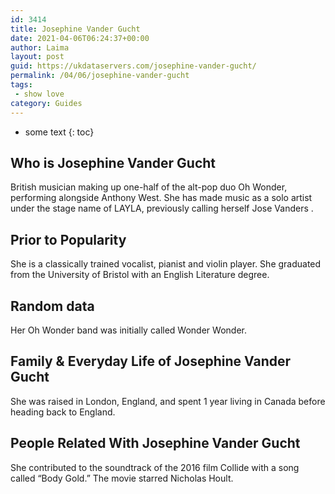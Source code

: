 ```yaml
---
id: 3414
title: Josephine Vander Gucht
date: 2021-04-06T06:24:37+00:00
author: Laima
layout: post
guid: https://ukdataservers.com/josephine-vander-gucht/
permalink: /04/06/josephine-vander-gucht
tags:
 - show love
category: Guides
---
```


* some text
{: toc}


## Who is Josephine Vander Gucht
                  
                  
                  
British musician making up one-half of the alt-pop duo Oh Wonder, performing alongside Anthony West. She has made music as a solo artist under the stage name of LAYLA, previously calling herself Jose Vanders .
                  
              
            
              
            
                
                
                
## Prior to Popularity
                  
                  
                  
She is a classically trained vocalist, pianist and violin player. She graduated from the University of Bristol with an English Literature degree.
                  
              
            
              
            
                
                
                
## Random data
                  
                  
                  
Her Oh Wonder band was initially called Wonder Wonder.
                  
              
            
              
            
                
                
                
## Family & Everyday Life of Josephine Vander Gucht
                  
                  
                  
She was raised in London, England, and spent 1 year living in Canada before heading back to England.
                  
              
            
              
            
                
                
                
## People Related With Josephine Vander Gucht
                  
                  
                  
She contributed to the soundtrack of the 2016 film Collide with a song called &#8220;Body Gold.&#8221; The movie starred Nicholas Hoult.
                  
              
            
              
            
                
              
            
              
              
            
            
              
            
          
          
          
